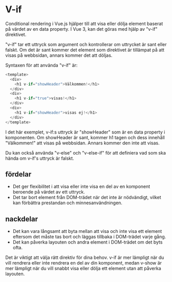 # V-if

Conditional rendering i Vue.js hjälper till att visa eller dölja element baserat på värdet av en data property. I Vue 3, kan det göras med hjälp av "v-if" direktivet.

"v-if" tar ett uttryck som argument och kontrollerar om uttrycket är sant eller falskt. Om det är sant kommer det element som direktivet är tillämpat på att visas på webbsidan, annars kommer det att döljas.

Syntaxen för att använda "v-if" är:

```js
<template>
  <div>
    <h1 v-if="showHeader">Välkommen!</h1>
  </div>
  <div>
    <h1 v-if="true">visas!</h1>
  </div>
  <div>
    <h1 v-if="showHeader">visas ej!</h1>
  </div>
</template>
```

I det här exemplet, v-if:s uttryck är "showHeader" som är en data property i komponenten. Om showHeader är sant, kommer h1 tagen och dess innehåll "Välkommen!" att visas på webbsidan. Annars kommer den inte att visas.

Du kan också använda "v-else" och "v-else-if" för att definiera vad som ska hända om v-if's uttryck är falskt.

## fördelar

- Det ger flexibilitet i att visa eller inte visa en del av en komponent beroende på värdet av ett uttryck.
- Det tar bort element från DOM-trädet när det inte är nödvändigt, vilket kan förbättra prestandan och minnesanvändningen.

## nackdelar

- Det kan vara långsamt att byta mellan att visa och inte visa ett element eftersom det måste tas bort och läggas tillbaka i DOM-trädet varje gång.
- Det kan påverka layouten och andra element i DOM-trädet om det byts ofta.

Det är viktigt att välja rätt direktiv för dina behov. v-if är mer lämpligt när du vill rendrera eller inte rendrera en del av din komponent, medan v-show är mer lämpligt när du vill snabbt visa eller dölja ett element utan att påverka layouten.

